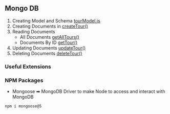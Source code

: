 ## Mongo DB

1. Creating Model and Schema  <a href="https://github.com/BasmaElhoseny01/Node-Js/blob/8975ab8e5d8feb4a8a30e7b1b4abdcb410e2f476/7.MongoDB/models/tourModel.js">tourModel.js</a>
2. Creating Documents in <a href="https://github.com/BasmaElhoseny01/Node-Js/blob/8975ab8e5d8feb4a8a30e7b1b4abdcb410e2f476/7.MongoDB/controllers/tourController.js#L47-L78">createTour()</a>
3. Reading Documents
    - All Documents <a href="https://github.com/BasmaElhoseny01/Node-Js/blob/8975ab8e5d8feb4a8a30e7b1b4abdcb410e2f476/7.MongoDB/controllers/tourController.js#L6-L25">getAllTours()</a>
    - Documents By ID <a href="https://github.com/BasmaElhoseny01/Node-Js/blob/8975ab8e5d8feb4a8a30e7b1b4abdcb410e2f476/7.MongoDB/controllers/tourController.js#L27-L46">getTour()</a>
4. Updating Documents <a href="https://github.com/BasmaElhoseny01/Node-Js/blob/8975ab8e5d8feb4a8a30e7b1b4abdcb410e2f476/7.MongoDB/controllers/tourController.js#L80-L100">updateTour()</a>
5. Deleting Documents <a href="https://github.com/BasmaElhoseny01/Node-Js/blob/8975ab8e5d8feb4a8a30e7b1b4abdcb410e2f476/7.MongoDB/controllers/tourController.js#L102-L117">deleteTour()</a>

### Useful Extensions

### NPM Packages
- Mongoose ➡ MongoDB Driver to make Node to access and interact with MongoDB
```
npm i mongoose@5
```